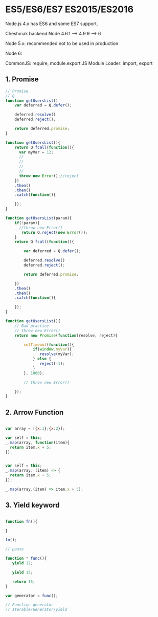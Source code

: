 # ES5/ES6/ES7 ES2015/ES2016

Node.js 4.x has ES6 and some ES7 support.

Cheshmak backend Node 4.6.1 --> 4.9.9 --> 6

Node 5.x: recommended not to be used in production

Node 6:

CommonJS: require, module.export
JS Module Loader: import, export

## 1. Promise

```javascript
// Promise
// Q
function getUsersList()
    var deferred = Q.defer();

    deferred.resolve()
    deferred.reject();

    return deferred.promise;
}

function getUsersList(){
    return Q.fcall(function(){
      var myVar = 12;
      //
      //
      //
      //
      throw new Error();//reject
    })
    .then()
    .then()
    .catch(function(){

    });
}

function getUsersList(param){
    if(!param){
      //throw new Error()
       return Q.reject(new Error());
    }
    return Q.fcall(function(){

        var deferred = Q.defer();

        deferred.resolve()
        deferred.reject();

        return deferred.promise;

    })
    .then()
    .then()
    .catch(function(){

    });
}

function getUsersList(){
    // Bad practice
    // throw new Error()
    return new Promise(function(resolve, reject){

        setTimeout(function(){
            if(window.myVar){
               resolve(myVar);
            } else {
               reject(-1);
            }
        }, 1000);

        // throw new Error()

    });
}

```

## 2. Arrow Function

```javascript

var array = [{x:1},{x:2}];

var self = this;
_.map(array, function(item){
  return item.x + 5;
});


var self = this;
_.map(array, (item) => {
  return item.x + 5;
});

_.map(array,(item) => item.x + 5);

```

## 3. Yield keyword

```javascript

function fn(){

}

fn();

// pause

function * func(){
   yield 12;

   yield 13;

   return 15;
}

var generator = func();

// Function generator
// Iterable/Generator/yield

```